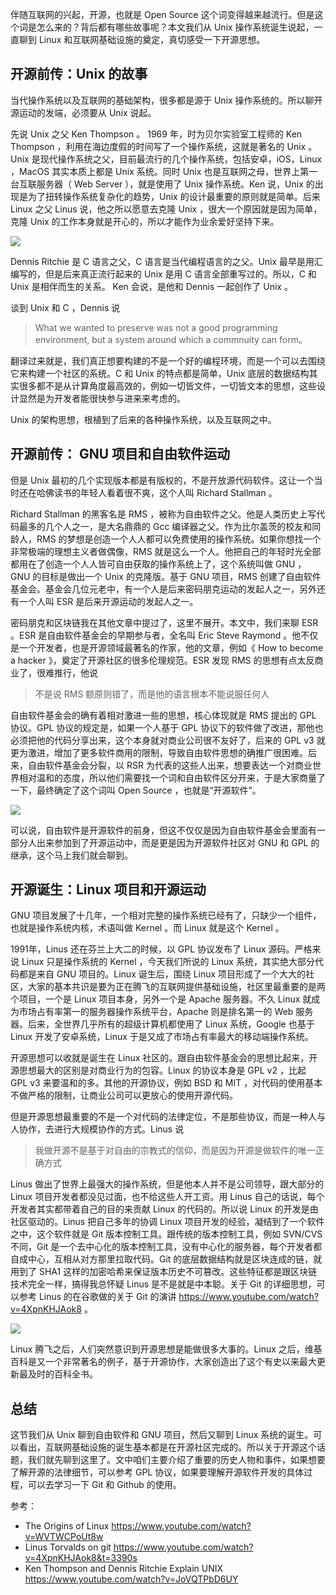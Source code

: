 伴随互联网的兴起，开源，也就是 Open Source 这个词变得越来越流行。但是这个词是怎么来的？背后都有哪些故事呢？本文我们从 Unix 操作系统诞生说起，一直聊到 Linux 和互联网基础设施的奠定，真切感受一下开源思想。

## 开源前传：Unix 的故事

当代操作系统以及互联网的基础架构，很多都是源于 Unix 操作系统的。所以聊开源运动的发端，必须要从 Unix 说起。

先说 Unix 之父 Ken Thompson 。 1969 年，时为贝尔实验室工程师的 Ken Thompson ，利用在海边度假的时间写了一个操作系统，这就是著名的 Unix 。Unix 是现代操作系统之父，目前最流行的几个操作系统，包括安卓，iOS，Linux ，MacOS 其实本质上都是 Unix 系统。同时 Unix 也是互联网之母，世界上第一台互联服务器（ Web Server ），就是使用了 Unix 操作系统。Ken 说，Unix 的出现是为了扭转操作系统复杂化的趋势，Unix 的设计最重要的原则就是简单。后来 Linux 之父 Linus 说，他之所以愿意去克隆 Unix ，很大一个原因就是因为简单，克隆 Unix 的工作本身就是开心的，所以才能作为业余爱好坚持下来。

![](https://img.haoqicat.com/2018112701.jpg)

Dennis Ritchie 是 C 语言之父，C 语言是当代编程语言的之父。Unix 最早是用汇编写的，但是后来真正流行起来的 Unix 是用 C 语言全部重写过的。所以，C 和 Unix 是相伴而生的关系。 Ken 会说，是他和 Dennis 一起创作了 Unix 。

谈到 Unix 和 C ，Dennis 说

> What we wanted to preserve was not a good programming environment, but a system around which a commnuity can form。

翻译过来就是，我们真正想要构建的不是一个好的编程环境，而是一个可以去围绕它来构建一个社区的系统。C 和 Unix 的特点都是简单，Unix 底层的数据结构其实很多都不是从计算角度最高效的，例如一切皆文件，一切皆文本的思想，这些设计显然是为开发者能很快参与进来来考虑的。

Unix 的架构思想，根植到了后来的各种操作系统，以及互联网之中。

## 开源前传： GNU 项目和自由软件运动

但是 Unix 最初的几个实现版本都是有版权的，不是开放源代码软件。这让一个当时还在哈佛读书的年轻人看着很不爽，这个人叫 Richard Stallman 。

Richard Stallman 的黑客名是 RMS ，被称为自由软件之父。他是人类历史上写代码最多的几个人之一，是大名鼎鼎的 Gcc 编译器之父。作为比尔盖茨的校友和同龄人，RMS 的梦想是创造一个人人都可以免费使用的操作系统。如果你想找一个非常极端的理想主义者做偶像，RMS 就是这么一个人。他把自己的年轻时光全部都用在了创造一个人人皆可自由获取的操作系统上了，这个系统叫做 GNU ，GNU 的目标是做出一个 Unix 的克隆版。基于 GNU 项目，RMS 创建了自由软件基金会。基金会几位元老中，有一个人是后来密码朋克运动的发起人之一，另外还有一个人叫 ESR 是后来开源运动的发起人之一。

密码朋克和区块链我在其他文章中提过了，这里不展开。本文中，我们来聊 ESR 。ESR 是自由软件基金会的早期参与者，全名叫 Eric Steve Raymond 。他不仅是一个开发者，也是开源领域最著名的作家，他的文章，例如《 How to become a hacker 》，奠定了开源社区的很多伦理规范。ESR 发现 RMS 的思想有点太反商业了，很难推行，他说

>不是说 RMS 额原则错了，而是他的语言根本不能说服任何人

自由软件基金会的确有着相对激进一些的思想，核心体现就是 RMS 提出的 GPL 协议。GPL 协议的规定是，如果一个人基于 GPL 协议下的软件做了改进，那他也必须把他的代码分享出来，这个本身就对商业公司很不友好了，后来的 GPL v3 就更为激进，增加了更多软件商用的限制，导致自由软件思想的确推广很困难。后来，自由软件基金会分裂，以 RSR 为代表的这些人出来，想要表达一个对商业世界相对温和的态度，所以他们需要找一个词和自由软件区分开来，于是大家商量了一下，最终确定了这个词叫 Open Source ，也就是“开源软件”。

![](https://img.haoqicat.com/2018112702.jpg)


可以说，自由软件是开源软件的前身，但这不仅仅是因为自由软件基金会里面有一部分人出来参加到了开源运动中，而是更是因为开源软件社区对 GNU 和 GPL 的继承，这个马上我们就会聊到。

## 开源诞生：Linux 项目和开源运动

GNU 项目发展了十几年，一个相对完整的操作系统已经有了，只缺少一个组件，也就是操作系统内核，术语叫做 Kernel 。而 Linux 就是这个 Kernel 。

1991年，Linus 还在芬兰上大二的时候，以 GPL 协议发布了 Linux 源码。严格来说 Linux 只是操作系统的 Kernel ，今天我们所说的 Linux 系统，其实绝大部分代码都是来自 GNU 项目的。Linux 诞生后，围绕 Linux 项目形成了一个大大的社区，大家的基本共识是要为正在腾飞的互联网提供基础设施，社区里最重要的是两个项目，一个是 Linux 项目本身，另外一个是 Apache 服务器。不久 Linux 就成为市场占有率第一的服务器操作系统平台，Apache 则是排名第一的 Web 服务器。后来，全世界几乎所有的超级计算机都使用了 Linux 系统，Google 也基于 Linux 开发了安卓系统，Linux 于是又成了市场占有率最大的移动端操作系统。

开源思想可以收就是诞生在 Linux 社区的。跟自由软件基金会的思想比起来，开源思想最大的区别是对商业行为的包容。Linux 的协议本身是 GPL v2 ，比起 GPL v3 来要温和的多。其他的开源协议，例如 BSD 和 MIT ，对代码的使用基本不做严格的限制，让商业公司可以更放心的使用开源代码。

但是开源思想最重要的不是一个对代码的法律定位，不是那些协议，而是一种人与人协作，去进行大规模协作的方式。Linus 说

>我做开源不是基于对自由的宗教式的信仰，而是因为开源是做软件的唯一正确方式

Linus 做出了世界上最强大的操作系统，但是他本人并不是公司领导，跟大部分的 Linux 项目开发者都没见过面，也不给这些人开工资。用 Linus 自己的话说，每个开发者其实都带着自己的目的来贡献 Linux 的代码的。所以说 Linux 的开发是由社区驱动的。Linus 把自己多年的协调 Linux 项目开发的经验，凝结到了一个软件之中，这个软件就是 Git 版本控制工具。跟传统的版本控制工具，例如 SVN/CVS 不同，Git 是一个去中心化的版本控制工具，没有中心化的服务器，每个开发者都自成中心，互相从对方那里拉取代码。Git 的底层数据结构就是区块连成的链，就用到了 SHA1 这样的加密哈希来保证版本历史不可篡改。这些特征都是跟区块链技术完全一样，搞得我总怀疑 Linus 是不是就是中本聪。关于 Git 的详细思想，可以参考 Linus 的在谷歌做的关于 Git 的演讲 https://www.youtube.com/watch?v=4XpnKHJAok8 。

![](https://img.haoqicat.com/2018112703.jpg)

Linux 腾飞之后，人们突然意识到开源思想是能做很多大事的。Linux 之后，维基百科是又一个非常著名的例子，基于开源协作，大家创造出了这个有史以来最大更新最及时的百科全书。

## 总结

这节我们从 Unix 聊到自由软件和 GNU 项目，然后又聊到 Linux 系统的诞生。可以看出，互联网基础设施的诞生基本都是在开源社区完成的。所以关于开源这个话题，我们就先聊到这里了。文中咱们主要介绍了重要的历史人物和事件，如果想要了解开源的法律细节，可以参考 GPL 协议，如果要理解开源软件开发的具体过程，可以去学习一下 Git 和 Github 的使用。

参考：

- The Origins of Linux https://www.youtube.com/watch?v=WVTWCPoUt8w
- Linus Torvalds on git https://www.youtube.com/watch?v=4XpnKHJAok8&t=3390s
- Ken Thompson and Dennis Ritchie Explain UNIX https://www.youtube.com/watch?v=JoVQTPbD6UY
